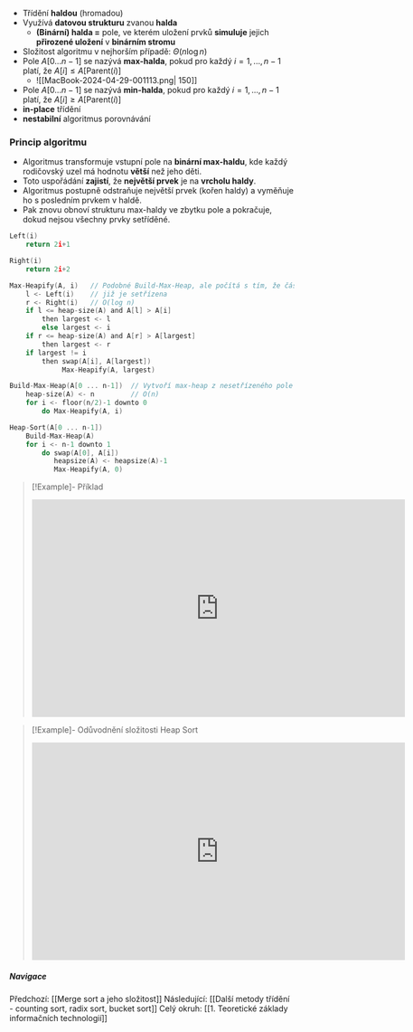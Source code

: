 - Třídění **haldou** (hromadou)
- Využívá **datovou strukturu** zvanou **halda**
	- **(Binární) halda =** pole, ve kterém uložení prvků **simuluje** jejich **přirozené uložení** v **binárním stromu**
- Složitost algoritmu v nejhorším případě: $\Theta (n \log n)$
- Pole $A[0 ... n-1]$ se nazývá **max-halda**, pokud pro každý $i = 1, ..., n-1$ platí, že $A[i] \leq A[\text{Parent}(i)]$
	- ![[MacBook-2024-04-29-001113.png| 150]]
- Pole $A[0 ... n-1]$ se nazývá **min-halda**, pokud pro každý $i = 1, ..., n-1$ platí, že $A[i] \geq A[\text{Parent}(i)]$
- **in-place** třídění
- **nestabilní** algoritmus porovnávání

### Princip algoritmu
- Algoritmus transformuje vstupní pole na **binární max-haldu**, kde každý rodičovský uzel má hodnotu **větší** než jeho děti.
- Toto uspořádání **zajistí**, že **největší prvek** je na **vrcholu haldy**.
- Algoritmus postupně odstraňuje největší prvek (kořen haldy) a vyměňuje ho s posledním prvkem v haldě.
- Pak znovu obnoví strukturu max-haldy ve zbytku pole a pokračuje, dokud nejsou všechny prvky setříděné.
```C
Left(i)
	return 2i+1
```
```C
Right(i)
	return 2i+2
```
```C
Max-Heapify(A, i)   // Podobné Build-Max-Heap, ale počítá s tím, že část pole
	l <- Left(i)    // již je setřízena
	r <- Right(i)   // O(log n)
	if l <= heap-size(A) and A[l] > A[i]
		then largest <- l
		else largest <- i
	if r <= heap-size(A) and A[r] > A[largest]
		then largest <- r
	if largest != i
		then swap(A[i], A[largest])
			 Max-Heapify(A, largest)
```
```C
Build-Max-Heap(A[0 ... n-1])  // Vytvoří max-heap z nesetřízeného pole
	heap-size(A) <- n         // O(n)
	for i <- floor(n/2)-1 downto 0
		do Max-Heapify(A, i)
```
```C
Heap-Sort(A[0 ... n-1])
	Build-Max-Heap(A)
	for i <- n-1 downto 1
		do swap(A[0], A[i])
		   heapsize(A) <- heapsize(A)-1
		   Max-Heapify(A, 0)
```

>[!Example]- Příklad
><iframe width="660" height="385" src="https://www.youtube.com/embed/2DmK_H7IdTo?si=M5Dykby9YuJ-C8tU" title="YouTube video player" frameborder="0" allow="accelerometer; autoplay; clipboard-write; encrypted-media; gyroscope; picture-in-picture; web-share" referrerpolicy="strict-origin-when-cross-origin" allowfullscreen></iframe>

>[!Example]- Odůvodnění složitosti Heap Sort
><iframe width="660" height="385" src="https://www.youtube.com/embed/6WTL8Vkn90U?si=yH5WWzecdzcuyLd0" title="YouTube video player" frameborder="0" allow="accelerometer; autoplay; clipboard-write; encrypted-media; gyroscope; picture-in-picture; web-share" referrerpolicy="strict-origin-when-cross-origin" allowfullscreen></iframe>

##### Navigace
Předchozí:  [[Merge sort a jeho složitost]]
Následující: [[Další metody třídění - counting sort, radix sort, bucket sort]]
Celý okruh: [[1. Teoretické základy informačních technologií]]